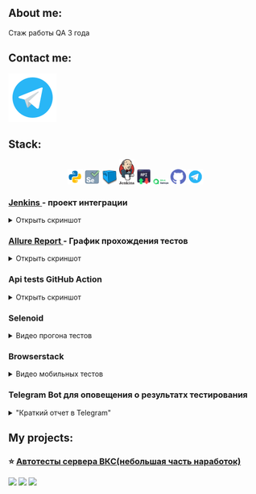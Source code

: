   ## About me:
Стаж работы QA 3 года<br> 
  
  ## Contact me: 
  <div id="contact_me">

  <a href="https://t.me/nestandarta">
    <img src="images/logo/telegram.svg" alt="Telegram"/>
  </a>

</div>
  
  
  
 ## Stack:
 <p align="center">
<img width="6%" title="Python" src="images/logo/python.svg">
<img width="6%" title="Selenium" src="images/logo/selenium.png">
<img width="6%" title="Selenoid" src="images/logo/selenoid.png">
<img width="6%" title="Jenkins" src="images/logo/jenkins.svg">
<img width="6%" title="Rest-api" src="images/logo/rest-api.png">
<img width="6%" title="Allure Report" src="images/logo/testopslogo.svg">
<img width="6%" title="GitHub" src="images/logo/github.svg">
<img width="6%" title="Telegram" src="images/logo/telegram.svg">
</p>

<h3> <a href="https://jenkins.autotests.cloud/job/VinteoServer/"> Jenkins </a> - проект интеграции </h3>
    <details><summary>Открыть скриншот</summary>
        <img width="80%" src="images/JenkinsPage.png">
    </details>

<h3> <a href="https://jenkins.autotests.cloud/job/VinteoServer/allure/"> Allure Report </a> - График прохождения тестов</h3>
    <details><summary>Открыть скриншот</summary>
        <img width="80%" src="images/allureReport.png">
    </details>

<h3> Api tests GitHub Action </h3>
    <details><summary>Открыть скриншот</summary>
        <img width="80%" src="images/gitHubAction.png">
    </details>

<h3> Selenoid </h3>
    <details><summary>Видео прогона тестов</summary>
        <img src='videos/fastCall.gif' width="80%" title="Быстрый вызов в конференцию ВКС">
        <img src='videos/StartConference.gif' width="80%" title="Старт конференции ВКС">
    </details>

<h3> Browserstack </h3>
    <details><summary>Видео мобильных тестов</summary>
        <img src='videos/newContactMobile.gif' width="80%" title="Добавить контакт в адресную книгу">
        <img src='videos/registrationMobile.gif' width="80%" title="Регистрация на сервере">
    </details>

<h3> Telegram Bot для оповещения о результатх тестирования </h3>
    <details><summary>"Краткий отчет в Telegram"</summary>
        <img src='images/tg_bot.png' width="50%" title="Краткий отчет в Telegram">
    </details>


## My projects:
### :star: <a target="_blank" href="https://github.com/andreychashkin/qa_quru_api.git">Автотесты сервера ВКС(небольшая часть наработок)</a>

![](http://github-profile-summary-cards.vercel.app/api/cards/stats?username=andreychashkin)
![](http://github-profile-summary-cards.vercel.app/api/cards/repos-per-language?username=andreychashkin) 
![](https://github-profile-summary-cards.vercel.app/api/cards/profile-details?username=andreychashkin)
